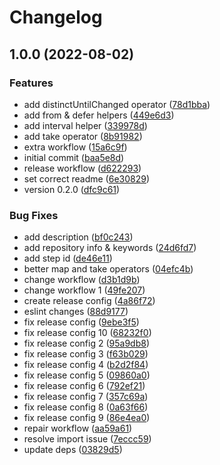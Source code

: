# Changelog

## 1.0.0 (2022-08-02)


### Features

* add distinctUntilChanged operator ([78d1bba](https://github.com/infodusha/rxts/commit/78d1bbabf413bb4f3e103430549e4aeae4d62d52))
* add from & defer helpers ([449e6d3](https://github.com/infodusha/rxts/commit/449e6d383dedd027b0ed0ddce6608b506a8b2206))
* add interval helper ([339978d](https://github.com/infodusha/rxts/commit/339978d18dda8a218472a702859d3803d6404a02))
* add take operator ([8b91982](https://github.com/infodusha/rxts/commit/8b919824b3e0856164538bfee45f3c78d9f3fa6e))
* extra workflow ([15a6c9f](https://github.com/infodusha/rxts/commit/15a6c9f471bad7c451dcdfe7c45f9b7f98045bad))
* initial commit ([baa5e8d](https://github.com/infodusha/rxts/commit/baa5e8d61a18af90aa1de3e6416b56a5ead447b0))
* release workflow ([d622293](https://github.com/infodusha/rxts/commit/d622293891cca32595c03437c2f94e371482b385))
* set correct readme ([6e30829](https://github.com/infodusha/rxts/commit/6e30829b2f97e7c04c430776d4f82b8e3c0729be))
* version 0.2.0 ([dfc9c61](https://github.com/infodusha/rxts/commit/dfc9c6135999d8d4bdefbb5b5c61e1d008c3f04e))


### Bug Fixes

* add description ([bf0c243](https://github.com/infodusha/rxts/commit/bf0c24374d9fbd882abf01e66dbffa0469284246))
* add repository info & keywords ([24d6fd7](https://github.com/infodusha/rxts/commit/24d6fd70c4646d2f6ccf14d34ca5e9e3d78acbd7))
* add step id ([de46e11](https://github.com/infodusha/rxts/commit/de46e1163d174530eea2368656dcbf80f0e6b6a7))
* better map and take operators ([04efc4b](https://github.com/infodusha/rxts/commit/04efc4be52543148e1a37ae4709d884695963500))
* change workflow ([d3b1d9b](https://github.com/infodusha/rxts/commit/d3b1d9b77d12cb758120a85d563d359a1584f66d))
* change workflow 1 ([49fe207](https://github.com/infodusha/rxts/commit/49fe20754ea5db66fdc3a4cb54337263dacc4499))
* create release config ([4a86f72](https://github.com/infodusha/rxts/commit/4a86f725029de35c1ccf4d69d35d57169ad7988e))
* eslint changes ([88d9177](https://github.com/infodusha/rxts/commit/88d91779ac286fb2c698b88b1cf4d0bdc9e71022))
* fix release config ([9ebe3f5](https://github.com/infodusha/rxts/commit/9ebe3f5d011ec5a7aff6c7c0743f3b3fe4b773a9))
* fix release config 10 ([68232f0](https://github.com/infodusha/rxts/commit/68232f06c7180eaf7e728cb15d2ae2dab02f1b7d))
* fix release config 2 ([95a9db8](https://github.com/infodusha/rxts/commit/95a9db8230c56b82cc2d89b59d50ee2e3d52fae4))
* fix release config 3 ([f63b029](https://github.com/infodusha/rxts/commit/f63b0298b7298f7e7ebab5fcc9d4d49b131b14ef))
* fix release config 4 ([b2d2f84](https://github.com/infodusha/rxts/commit/b2d2f84dbd65f2a608121f5a7bacb5ac5bf48718))
* fix release config 5 ([09860a0](https://github.com/infodusha/rxts/commit/09860a08c091feab34f9cffe8d0a40efb67044ee))
* fix release config 6 ([792ef21](https://github.com/infodusha/rxts/commit/792ef21a98ca6799f4f73c29729d62d621837319))
* fix release config 7 ([357c69a](https://github.com/infodusha/rxts/commit/357c69aaf3a44d2665916f434d8ff6724b29008a))
* fix release config 8 ([0a63f66](https://github.com/infodusha/rxts/commit/0a63f66597f6f7a42759d68199ca0dd8b8bc1887))
* fix release config 9 ([86e4ea0](https://github.com/infodusha/rxts/commit/86e4ea0be95ba711cdce9535f4a28a8559851d29))
* repair workflow ([aa59a61](https://github.com/infodusha/rxts/commit/aa59a61a752ef3e62c7f7d198a53a0ca321af21a))
* resolve import issue ([7eccc59](https://github.com/infodusha/rxts/commit/7eccc5990ec4d1e3fa1c987c35b99eff44f2e91c))
* update deps ([03829d5](https://github.com/infodusha/rxts/commit/03829d5e4952339b23f725386d20e7be09a2aa4c))
